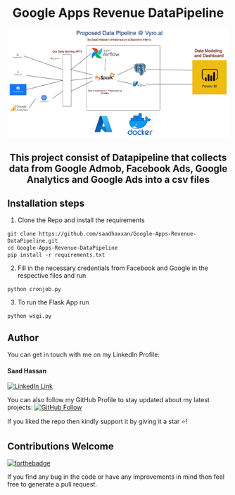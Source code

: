 <div align="center">
<h1>Google Apps Revenue DataPipeline</h1>
   <div align="center">
    <img src="datapipeline.jpeg"/>
  </div>
   <h2>This project consist of Datapipeline that collects data from Google Admob, Facebook Ads, Google Analytics and Google Ads into a csv files</h2>
</div>

## Installation steps

1. Clone the Repo and install the requirements

```
git clone https://github.com/saadhaxxan/Google-Apps-Revenue-DataPipeline.git
cd Google-Apps-Revenue-DataPipeline
pip install -r requirements.txt
```

2. Fill in the necessary credentials from Facebook and Google in the respective files and run
```
python cronjob.py
```
3. To run the Flask App run
```
python wsgi.py
```

## Author
You can get in touch with me on my LinkedIn Profile:

#### Saad Hassan
[![LinkedIn Link](https://img.shields.io/badge/Connect-saadhaxxan-blue.svg?logo=linkedin&longCache=true&style=social&label=Connect
)](https://www.linkedin.com/in/saadhaxxan)

You can also follow my GitHub Profile to stay updated about my latest projects: [![GitHub Follow](https://img.shields.io/badge/Connect-saadhaxxan-blue.svg?logo=Github&longCache=true&style=social&label=Follow)](https://github.com/saadhaxxan)

If you liked the repo then kindly support it by giving it a star ⭐!

## Contributions Welcome
[![forthebadge](https://forthebadge.com/images/badges/built-with-love.svg)](#)

If you find any bug in the code or have any improvements in mind then feel free to generate a pull request.
